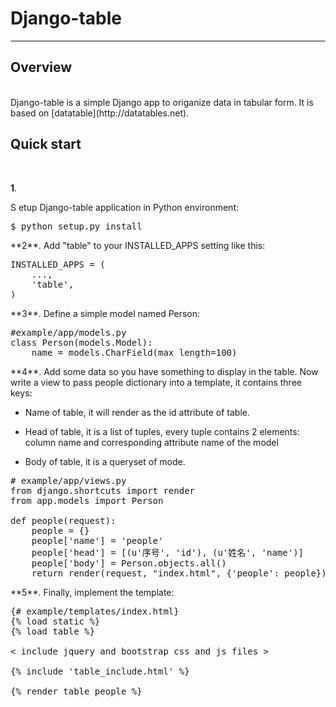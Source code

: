 # Django-table

_____________________________________________________________________

## Overview
<br>
Django-table is a simple Django app to origanize data in tabular form.
It is based on [datatable](http://datatables.net).

## Quick start
<br>

**1**.<p>S etup Django-table application in Python environment:</p>

<pre>$ python setup.py install</pre>

<p>**2**. Add "table" to your INSTALLED_APPS setting like this:</p>

<pre>INSTALLED_APPS = (
    ...,
    'table',
)</pre>

<p>**3**. Define a simple model named Person:</p>

<pre>#example/app/models.py
class Person(models.Model):
    name = models.CharField(max_length=100)</pre>

<p>**4**. Add some data so you have something to display in the table. Now write a view to pass people dictionary into a template, it contains three keys:</p>

- Name of table, it will render as the id attribute of table.<br>

- Head of table, it is a list of tuples, every tuple contains 2 elements: column name and corresponding attribute name of the model<br>

- Body of table, it is a queryset of mode.<br>

<pre># example/app/views.py
from django.shortcuts import render
from app.models import Person

def people(request):
    people = {}
    people['name'] = 'people'
    people['head'] = [(u'序号', 'id'), (u'姓名', 'name')]
    people['body'] = Person.objects.all()
    return render(request, "index.html", {'people': people})</pre>

<p>**5**. Finally, implement the template:</p>

<pre>{# example/templates/index.html}
{% load static %}
{% load table %}

< include jquery and bootstrap css and js files >

{% include 'table_include.html' %}

{% render_table people %}</pre>
